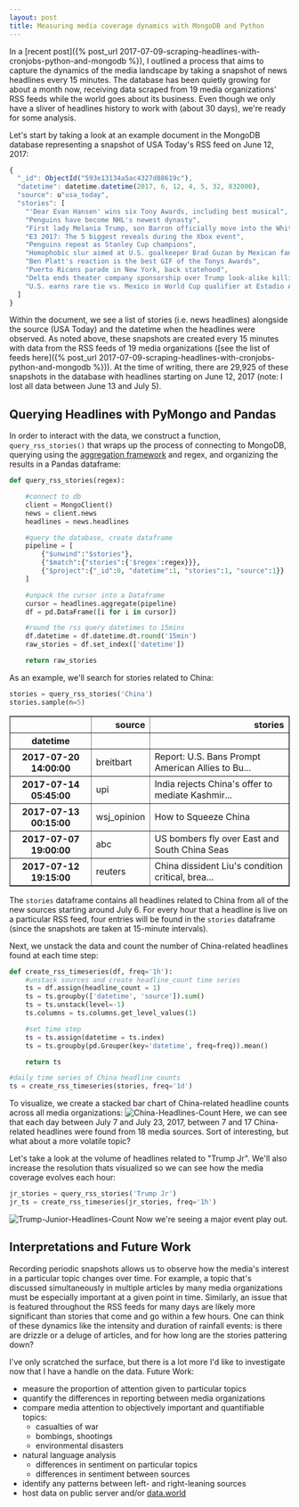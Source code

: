 ```yaml
---
layout: post
title: Measuring media coverage dynamics with MongoDB and Python
---
```


In a [recent post]({% post_url 2017-07-09-scraping-headlines-with-cronjobs-python-and-mongodb %}), I outlined a process that aims to capture the dynamics of the media landscape by taking a snapshot of news headlines every 15 minutes. The database has been quietly growing for about a month now, receiving data scraped from 19 media organizations' RSS feeds while the world goes about its business. Even though we only have a sliver of headlines history to work with (about 30 days), we're ready for some analysis.

Let's start by taking a look at an example document in the MongoDB database representing a snapshot of USA Today's RSS feed on June 12, 2017:

```javascript
{
  "_id": ObjectId("593e13134a5ac4327d88619c"),
  "datetime": datetime.datetime(2017, 6, 12, 4, 5, 32, 832000),
  "source": u"usa_today",
  "stories": [
    "'Dear Evan Hansen' wins six Tony Awards, including best musical",
    "Penguins have become NHL's newest dynasty",
    "First lady Melania Trump, son Barron officially move into the White House",
    "E3 2017: The 5 biggest reveals during the Xbox event",
    "Penguins repeat as Stanley Cup champions",
    "Homophobic slur aimed at U.S. goalkeeper Brad Guzan by Mexican fans at World Cup qualifier",
    "Ben Platt's reaction is the best GIF of the Tonys Awards",
    "Puerto Ricans parade in New York, back statehood",
    "Delta ends theater company sponsorship over Trump look-alike killing scene",
    "U.S. earns rare tie vs. Mexico in World Cup qualifier at Estadio Azteca"
  ]
}
```

Within the document, we see a list of stories (i.e. news headlines) alongside the source (USA Today) and the datetime when the headlines were observed. As noted above, these snapshots are created every 15 minutes with data from the RSS feeds of 19 media organizations ([see the list of feeds here]({% post_url 2017-07-09-scraping-headlines-with-cronjobs-python-and-mongodb %})). At the time of writing, there are 29,925 of these snapshots in the database with headlines starting on June 12, 2017 (note: I lost all data between June 13 and July 5).

## Querying Headlines with PyMongo and Pandas
In order to interact with the data, we construct a function, `query_rss_stories()` that wraps up the process of connecting to MongoDB, querying using the [aggregation framework](https://docs.mongodb.com/manual/aggregation/) and regex, and organizing the results in a Pandas dataframe:

```python
def query_rss_stories(regex):

    #connect to db
    client = MongoClient()
    news = client.news
    headlines = news.headlines

    #query the database, create dataframe
    pipeline = [
        {"$unwind":"$stories"},
        {"$match":{"stories":{'$regex':regex}}},
        {"$project":{"_id":0, "datetime":1, "stories":1, "source":1}}
    ]

    #unpack the cursor into a Dataframe
    cursor = headlines.aggregate(pipeline)
    df = pd.DataFrame([i for i in cursor])

    #round the rss query datetimes to 15mins
    df.datetime = df.datetime.dt.round('15min')
    raw_stories = df.set_index(['datetime'])

    return raw_stories
```

As an example, we'll search for stories related to China:
```python
stories = query_rss_stories('China')
stories.sample(n=5)
```
<div>
<style>
    .dataframe thead tr:only-child th {
        text-align: right;
    }

    .dataframe thead th {
        text-align: left;
    }

    .dataframe tbody tr th {
        vertical-align: top;
    }
</style>
<table border="1" class="dataframe">
  <thead>
    <tr style="text-align: right;">
      <th></th>
      <th>source</th>
      <th>stories</th>
    </tr>
    <tr>
      <th>datetime</th>
      <th></th>
      <th></th>
    </tr>
  </thead>
  <tbody>
    <tr>
      <th>2017-07-20 14:00:00</th>
      <td>breitbart</td>
      <td>Report: U.S. Bans Prompt American Allies to Bu...</td>
    </tr>
    <tr>
      <th>2017-07-14 05:45:00</th>
      <td>upi</td>
      <td>India rejects China's offer to mediate Kashmir...</td>
    </tr>
    <tr>
      <th>2017-07-13 00:15:00</th>
      <td>wsj_opinion</td>
      <td>How to Squeeze China</td>
    </tr>
    <tr>
      <th>2017-07-07 19:00:00</th>
      <td>abc</td>
      <td>US bombers fly over East and South China Seas</td>
    </tr>
    <tr>
      <th>2017-07-12 19:15:00</th>
      <td>reuters</td>
      <td>China dissident Liu's condition critical, brea...</td>
    </tr>
  </tbody>
</table>
</div>

The `stories` dataframe contains all headlines related to China from all of the new sources starting around July 6. For every hour that a headline is live on a particular RSS feed, four entries will be found in the `stories` dataframe (since the snapshots are taken at 15-minute intervals).

Next, we unstack the data and count the number of China-related headlines found at each time step:

```python
def create_rss_timeseries(df, freq='1h'):
    #unstack sources and create headline_count time series
    ts = df.assign(headline_count = 1)
    ts = ts.groupby(['datetime', 'source']).sum()
    ts = ts.unstack(level=-1)
    ts.columns = ts.columns.get_level_values(1)

    #set time step
    ts = ts.assign(datetime = ts.index)
    ts = ts.groupby(pd.Grouper(key='datetime', freq=freq)).mean()

    return ts

#daily time series of China headline counts
ts = create_rss_timeseries(stories, freq='1d')
```

To visualize, we create a stacked bar chart of China-related headline counts across all media organizations:
![China-Headlines-Count]({{site.url}}/assets/img/china-headlines-count.png)
Here, we can see that each day between July 7 and July 23, 2017, between 7 and 17 China-related headlines were found from 18 media sources. Sort of interesting, but what about a more volatile topic?

Let's take a look at the volume of headlines related to "Trump Jr". We'll also increase the resolution thats visualized so we can see how the media coverage evolves each hour:

```python
jr_stories = query_rss_stories('Trump Jr')
jr_ts = create_rss_timeseries(jr_stories, freq='1h')
```

![Trump-Junior-Headlines-Count]({{site.url}}/assets/img/trump-jr-headlines-count.png)
Now we're seeing a major event play out.

## Interpretations and Future Work
Recording periodic snapshots allows us to observe how the media's interest in a particular topic changes over time. For example, a topic that's discussed simultaneously in multiple articles by many media organizations must be especially important at a given point in time. Similarly, an issue that is featured throughout the RSS feeds for many days are likely more significant than stories that come and go within a few hours. One can think of these dynamics like the intensity and duration of rainfall events: is there are drizzle or a deluge of articles, and for how long are the stories pattering down?

I've only scratched the surface, but there is a lot more I'd like to investigate now that I have a handle on the data. Future Work:
* measure the proportion of attention given to particular topics
* quantify the differences in reporting between media organizations
* compare media attention to objectively important and quantifiable topics:
    * casualties of war
    * bombings, shootings
    * environmental disasters
* natural language analysis
    * differences in sentiment on particular topics
    * differences in sentiment between sources
* identify any patterns between left- and right-leaning sources
* host data on public server and/or [data.world](https://data.world/)
